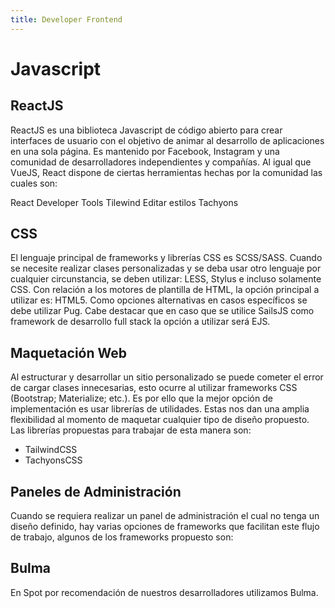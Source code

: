 ```yaml
---
title: Developer Frontend
---
```

# Javascript
## ReactJS
ReactJS es una biblioteca Javascript de código abierto para crear interfaces de usuario con el objetivo de animar al desarrollo de aplicaciones en una sola página. Es mantenido por Facebook, Instagram y una comunidad de desarrolladores independientes y compañías.
Al igual que VueJS, React dispone de ciertas herramientas hechas por la comunidad las cuales son:
 
 React Developer Tools
 Tilewind
Editar estilos
Tachyons

## CSS

El lenguaje principal de frameworks y librerías CSS es SCSS/SASS. Cuando se necesite realizar clases personalizadas y se deba usar otro lenguaje por cualquier circunstancia, se deben utilizar: LESS, Stylus e incluso solamente CSS.
Con relación a los motores de plantilla de HTML, la opción principal a utilizar es: HTML5. Como opciones alternativas en casos específicos se debe utilizar Pug.
Cabe destacar que en caso que se utilice SailsJS como framework de desarrollo full stack la opción a utilizar será EJS.
## Maquetación Web
Al estructurar y desarrollar un sitio personalizado se puede cometer el error de cargar clases innecesarias, esto ocurre al utilizar frameworks CSS (Bootstrap; Materialize; etc.).
Es por ello que la mejor opción de implementación es usar librerías de utilidades. Estas nos dan una amplia flexibilidad al momento de maquetar cualquier tipo de diseño propuesto. Las librerías propuestas para trabajar de esta manera son:
*	TailwindCSS
*	TachyonsCSS
## Paneles de Administración
Cuando se requiera realizar un panel de administración el cual no tenga un diseño definido, hay varias opciones de frameworks que facilitan este flujo de trabajo, algunos de los frameworks propuesto son:

## Bulma
En Spot por recomendación de nuestros desarrolladores utilizamos Bulma.

















